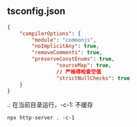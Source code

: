 ## tsconfig.json

```json
{
    "compilerOptions": {
        "module": "commonjs",
        "noImplicitAny": true,
        "removeComments": true,
        "preserveConstEnums": true,
				"sourceMap": true,
				// 严格得检查空值
				"strictNullChecks": true
    }
}
```

.: 在当前目录运行，-c-1: 不缓存

`npx http-server . -c-1`